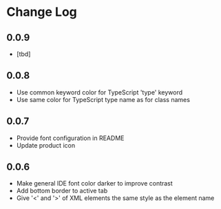 # Change Log

## 0.0.9

* [tbd]

## 0.0.8

* Use common keyword color for TypeScript 'type' keyword
* Use same color for TypeScript type name as for class names

## 0.0.7

* Provide font configuration in README
* Update product icon

## 0.0.6

* Make general IDE font color darker to improve contrast
* Add bottom border to active tab
* Give '<' and '>' of XML elements the same style as the element name